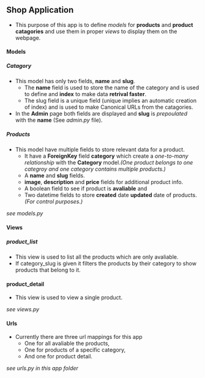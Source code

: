 ## Shop Application

- This purpose of this app is to define *models* for **products** and **product catagories** and use them in proper *views* to display them on the webpage.

#### Models

##### Catagory

- This model has only two fields, **name** and **slug**.
  - The **name** field is used to store the name of the category and is used to define and **index** to make data **retrival faster**.
  - The slug field is a unique field (unique implies an automatic creation of index) and is used to make Canonical URLs from the catagories.
- In the **Admin** page both fields are displayed and **slug** is *prepoulated* with the **name** (See *admin.py* file).

##### Products

- This model have multiple fields to store relevant data for a product.
  - It have a **ForeignKey** field **category** which create a *one-to-many relationship* with the **Category** model.*(One product belongs to one categroy and one category contains multiple products.)*
  - A **name** and **slug** fields.
  - **image**, **description** and **price** fields for additional product info.
  - A boolean field to see if product is **avaliable** and
  - Two datetime fields to store **created** date **updated** date of products. *(For control purposes.)*

*see models.py*

#### Views

##### product_list

- This view is used to list all the products which are only avaliable.
- If category_slug is given it filters the products by their category to show products that belong to it.

#### product_detail

- This view is used to view a single product.

*see views.py*

#### Urls

- Currently there are three url mappings for this app
  - One for all avaliable the products,
  - One for products of a specific category,
  - And one for product detail.

*see urls.py in this app folder*